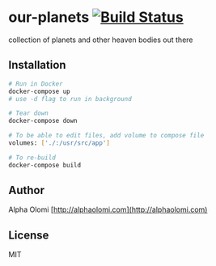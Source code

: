 # our-planets [![Build Status](https://travis-ci.com/alphaolomi/planets.svg?branch=master)](https://travis-ci.com/alphaolomi/planets)

collection of planets and other heaven bodies out there

## Installation

```bash
# Run in Docker
docker-compose up
# use -d flag to run in background

# Tear down
docker-compose down

# To be able to edit files, add volume to compose file
volumes: ['./:/usr/src/app']

# To re-build
docker-compose build
```

## Author

Alpha Olomi [http://alphaolomi.com](http://alphaolomi.com)

## License

MIT
